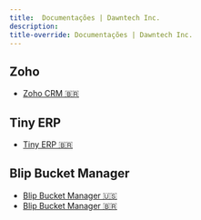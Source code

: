 ```yaml
---
title:  Documentações | Dawntech Inc.
description: 
title-override: Documentações | Dawntech Inc.
---
```


## Zoho

- [Zoho CRM 🇧🇷](zoho)

## Tiny ERP

- [Tiny ERP 🇧🇷](pt/tiny)

## Blip Bucket Manager

- [Blip Bucket Manager 🇺🇸](en/blip-bucket-viewer)
- [Blip Bucket Manager 🇧🇷](pt/blip-bucket-viewer)
